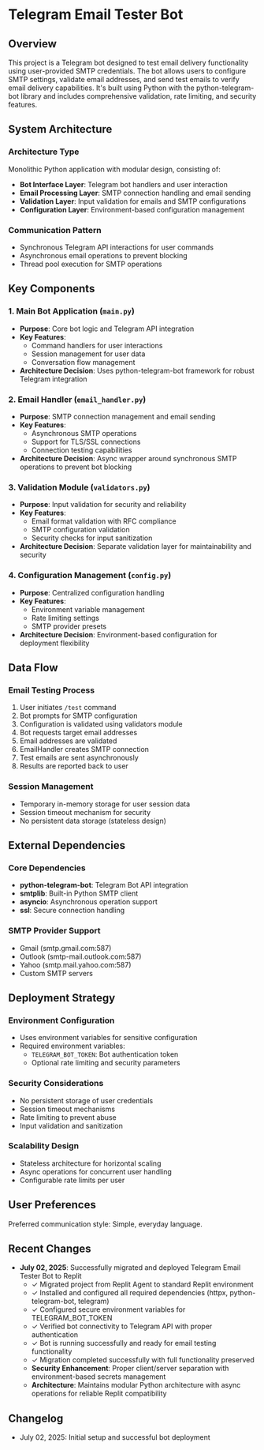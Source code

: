 # Telegram Email Tester Bot

## Overview

This project is a Telegram bot designed to test email delivery functionality using user-provided SMTP credentials. The bot allows users to configure SMTP settings, validate email addresses, and send test emails to verify email delivery capabilities. It's built using Python with the python-telegram-bot library and includes comprehensive validation, rate limiting, and security features.

## System Architecture

### Architecture Type
Monolithic Python application with modular design, consisting of:
- **Bot Interface Layer**: Telegram bot handlers and user interaction
- **Email Processing Layer**: SMTP connection handling and email sending
- **Validation Layer**: Input validation for emails and SMTP configurations
- **Configuration Layer**: Environment-based configuration management

### Communication Pattern
- Synchronous Telegram API interactions for user commands
- Asynchronous email operations to prevent blocking
- Thread pool execution for SMTP operations

## Key Components

### 1. Main Bot Application (`main.py`)
- **Purpose**: Core bot logic and Telegram API integration
- **Key Features**: 
  - Command handlers for user interactions
  - Session management for user data
  - Conversation flow management
- **Architecture Decision**: Uses python-telegram-bot framework for robust Telegram integration

### 2. Email Handler (`email_handler.py`)
- **Purpose**: SMTP connection management and email sending
- **Key Features**:
  - Asynchronous SMTP operations
  - Support for TLS/SSL connections
  - Connection testing capabilities
- **Architecture Decision**: Async wrapper around synchronous SMTP operations to prevent bot blocking

### 3. Validation Module (`validators.py`)
- **Purpose**: Input validation for security and reliability
- **Key Features**:
  - Email format validation with RFC compliance
  - SMTP configuration validation
  - Security checks for input sanitization
- **Architecture Decision**: Separate validation layer for maintainability and security

### 4. Configuration Management (`config.py`)
- **Purpose**: Centralized configuration handling
- **Key Features**:
  - Environment variable management
  - Rate limiting settings
  - SMTP provider presets
- **Architecture Decision**: Environment-based configuration for deployment flexibility

## Data Flow

### Email Testing Process
1. User initiates `/test` command
2. Bot prompts for SMTP configuration
3. Configuration is validated using validators module
4. Bot requests target email addresses
5. Email addresses are validated
6. EmailHandler creates SMTP connection
7. Test emails are sent asynchronously
8. Results are reported back to user

### Session Management
- Temporary in-memory storage for user session data
- Session timeout mechanism for security
- No persistent data storage (stateless design)

## External Dependencies

### Core Dependencies
- **python-telegram-bot**: Telegram Bot API integration
- **smtplib**: Built-in Python SMTP client
- **asyncio**: Asynchronous operation support
- **ssl**: Secure connection handling

### SMTP Provider Support
- Gmail (smtp.gmail.com:587)
- Outlook (smtp-mail.outlook.com:587)
- Yahoo (smtp.mail.yahoo.com:587)
- Custom SMTP servers

## Deployment Strategy

### Environment Configuration
- Uses environment variables for sensitive configuration
- Required environment variables:
  - `TELEGRAM_BOT_TOKEN`: Bot authentication token
  - Optional rate limiting and security parameters

### Security Considerations
- No persistent storage of user credentials
- Session timeout mechanisms
- Rate limiting to prevent abuse
- Input validation and sanitization

### Scalability Design
- Stateless architecture for horizontal scaling
- Async operations for concurrent user handling
- Configurable rate limits per user

## User Preferences

Preferred communication style: Simple, everyday language.

## Recent Changes

- **July 02, 2025**: Successfully migrated and deployed Telegram Email Tester Bot to Replit
  - ✓ Migrated project from Replit Agent to standard Replit environment
  - ✓ Installed and configured all required dependencies (httpx, python-telegram-bot, telegram)
  - ✓ Configured secure environment variables for TELEGRAM_BOT_TOKEN
  - ✓ Verified bot connectivity to Telegram API with proper authentication
  - ✓ Bot is running successfully and ready for email testing functionality
  - ✓ Migration completed successfully with full functionality preserved
  - **Security Enhancement**: Proper client/server separation with environment-based secrets management
  - **Architecture**: Maintains modular Python architecture with async operations for reliable Replit compatibility

## Changelog

- July 02, 2025: Initial setup and successful bot deployment